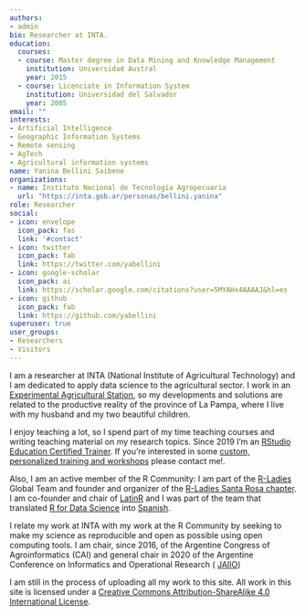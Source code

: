 ```yaml
---
authors:
- admin
bio: Researcher at INTA.
education:
  courses:
  - course: Master degree in Data Mining and Knowledge Management
    institution: Universidad Austral
    year: 2015
  - course: Licenciate in Information System
    institution: Universidad del Salvador
    year: 2005
email: ""
interests:
- Artificial Intelligence 
- Geographic Information Systems 
- Remote sensing
- AgTech
- Agricultural information systems
name: Yanina Bellini Saibene
organizations:
- name: Instituto Nacional de Tecnología Agropecuaria
  url: "https://inta.gob.ar/personas/bellini.yanina"
role: Researcher
social:
- icon: envelope
  icon_pack: fas
  link: '#contact'
- icon: twitter
  icon_pack: fab
  link: https://twitter.com/yabellini
- icon: google-scholar
  icon_pack: ai
  link: https://scholar.google.com/citations?user=5MYAHx4AAAAJ&hl=es
- icon: github
  icon_pack: fab
  link: https://github.com/yabellini
superuser: true
user_groups:
- Researchers
- Visitors
---
```


I am a researcher at INTA (National Institute of Agricultural Technology) and I am dedicated to apply data science to the agricultural sector. I work in an [Experimental Agricultural Station](https://inta.gob.ar/anguil), so my developments and solutions are related to the productive reality of the province of La Pampa, where I live with my husband and my two beautiful children.

I enjoy teaching a lot, so I spend part of my time teaching courses and writing teaching material on my research topics. Since 2019 I’m an [RStudio Education Certified Trainer](https://education.rstudio.com/trainers/). If you’re interested in some [custom, personalized training and workshops](https://yabellini.netlify.com/courses/) please contact me!.

Also, I am an active member of the R Community: I am part of the [R-Ladies](https://rladies.org/) Global Team and founder and organizer of the [R-Ladies Santa Rosa chapter](https://www.meetup.com/es-ES/rladies-santa-rosa/). I am co-founder and chair of [LatinR](https://latin-r.com/) and I was part of the team that translated [R for Data Science](https://r4ds.had.co.nz/) into [Spanish](https://github.com/cienciadedatos). 

I relate my work at INTA with my work at the R Community by seeking to make my science as reproducible and open as possible using open computing tools. I am chair, since 2016, of the Argentine Congress of Agroinformatics (CAI) and general chair in 2020 of the Argentine Conference on Informatics and Operational Research ( [JAIIO](http://www.sadio.org.ar/jaiio/)) 

I am still in the process of uploading all my work to this site.  All work in this site is licensed under a [Creative Commons Attribution-ShareAlike 4.0 International License](https://creativecommons.org/licenses/by-sa/4.0/deed.es_ES). 